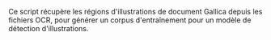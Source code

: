 Ce script récupère les régions d'illustrations de document Gallica depuis les fichiers OCR, pour générer un corpus d'entraînement pour un modèle de détection d'illustrations.
